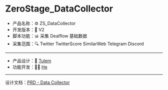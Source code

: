 # ZeroStage_DataCollector
- 产品名称：⚙ ZS_DataCollector
- 开发版本：📍 V2
- 脚本功能：📊 采集 Dealflow 基础数据
- 采集范围：🔍 Twitter TwitterScore SimilarWeb Telegram Discord
---
- 产品设计：🤵 [Tulem](https://twitter.com/Tulem_eth)
- 功能开发：👨‍💻 [He](https://github.com/woshiwjkdeyeye)
***
设计文档：[PRD - Data Collector](https://docs.google.com/document/d/1jgSWQTfaZ112U1yCC2lCpTPZiNtb7xjW1gg-l9qT4-M/edit?usp=sharing,"设计说明书")


